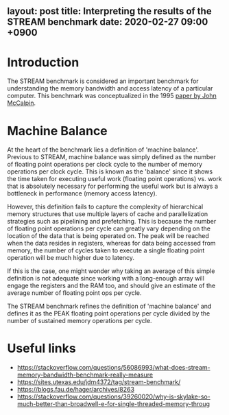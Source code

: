 layout: post
title: Interpreting the results of the STREAM benchmark
date: 2020-02-27 09:00 +0900
---

# Introduction

The STREAM benchmark is considered an important benchmark for understanding the memory
bandwidth and access latency of a particular computer. This benchmark was conceptualized
in the 1995 [paper by John McCalpin](http://www.cs.virginia.edu/~mccalpin/papers/bandwidth/bandwidth.html).

# Machine Balance

At the heart of the benchmark lies a definition of 'machine balance'. Previous to STREAM,
machine balance was simply defined as the number of floating point operations per clock
cycle to the number of memory operations per clock cycle. This is known as the 'balance'
since it shows the time taken for executing useful work (floating point operations) vs.
work that is absolutely necessary for performing the useful work but is always a bottleneck
in performance (memory access latency).

However, this definition fails to capture the complexity
of hierarchical memory structures that use multiple layers of cache and parallelization
strategies such as pipelining and prefetching. This is because the number of floating point
operations per cycle can greatly vary depending on the location of the data that is being
operated on. The peak will be reached when the data resides in registers, whereas for 
data being accessed from memory, the number of cycles taken to execute a single floating
point operation will be much higher due to latency.

If this is the case, one might wonder why taking an average of this simple definition is
not adequate since working with a long-enough array will engage the registers and the
RAM too, and should give an estimate of the average number of floating point ops per cycle.
<!-- explain why over here -->

The STREAM benchmark refines the definition of 'machine balance' and defines it as the PEAK
floating point operations per cycle divided by the number of sustained memory operations per
cycle.

# Useful links

* https://stackoverflow.com/questions/56086993/what-does-stream-memory-bandwidth-benchmark-really-measure
* https://sites.utexas.edu/jdm4372/tag/stream-benchmark/
* https://blogs.fau.de/hager/archives/8263
* https://stackoverflow.com/questions/39260020/why-is-skylake-so-much-better-than-broadwell-e-for-single-threaded-memory-throug
